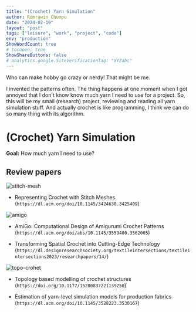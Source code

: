 ```yaml
---
title: "(Crochet) Yarn Simulation"
author: Romrawin Chumpu
date: "2024-02-19"
layout: "post"
tags: ["leisure", "work", "project", "code"]
env: "production"
ShowWordCount: true
# tocopen: true
ShowShareButtons: false
# analytics.google.SiteVerificationTag: "XYZabc"
---
```


Who can make hobby go crazy or nerdy! That might be me. 

I invented the patterns often. The thing happens at one moment when I got annoyed that I don't know know much yarn I need to use for a project. So, this will be my small (research) project, reviewing and reading all yarn simulation stuff. And actually crochet is like programming, I think we can do so many thing with its algorithm.

# (Crochet) Yarn Simulation

**Goal:** How much yarn I need to use?

## Review papers


![stitch-mesh](https://dl.acm.org/cms/attachment/ab79bd03-8e96-47ef-ac07-e2bfaf587e90/scf20-2-fig1.jpg)
- Representing Crochet with Stitch Meshes (`https://dl.acm.org/doi/10.1145/3424630.3425409`)

![amigo](https://dl.acm.org/cms/attachment/html/10.1145/3559400.3562005/assets/html/images/scf22-12-fig1.jpg)
- AmiGo: Computational Design of Amigurumi Crochet Patterns (`https://dl.acm.org/doi/abs/10.1145/3559400.3562005`)

- Transforming Spatial Crochet into Cutting-Edge Technology (`https://dl.designresearchsociety.org/textileintersections/textileintersections2023/researchpapers/14/`)

![topo-crohet](https://journals.sagepub.com/cms/10.1177/15280837221139250/asset/images/large/10.1177_15280837221139250-fig4.jpeg)
- Topology based modelling of crochet structures (`https://doi.org/10.1177/15280837221139250`)

- Estimation of yarn-level simulation models for production fabrics (`https://dl.acm.org/doi/10.1145/3528223.3530167`)



